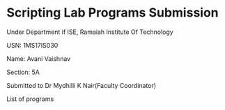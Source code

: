 # Scripting Lab Programs Submission

Under Department if ISE, Ramaiah Institute Of Technology

USN: 1MS17IS030

Name: Avani Vaishnav

Section: 5A

Submitted to Dr Mydhilli K Nair(Faculty Coordinator)

List of programs
